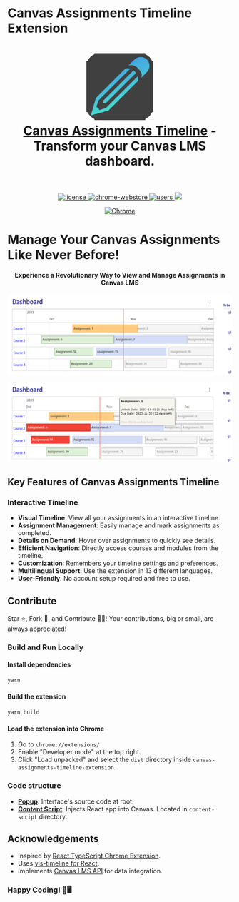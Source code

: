 # Canvas Assignments Timeline Extension

<h1 align="center">
  <a href="https://example.com/canvas-assignments-timeline-extension"><img src="public/logo.png" alt="Canvas Assignments Timeline - Transform your Canvas LMS dashboard." width="150"></a>
  <br>
  <a href="https://chrome.google.com/webstore/detail/canvas-assignments-timeline/ifgeabdejopdnkdojbpcjhljclchmcbn">Canvas Assignments Timeline</a> - Transform your Canvas LMS dashboard.
  <br>
  <br>
</h1>

<p align="center">
  <a href="https://github.com/a-aznar/canvas-assignments-timeline-extension/blob/main/LICENSE">
    <img src="https://img.shields.io/badge/license-MIT-blue.svg" alt="license"/>
  </a>
  <a href="https://chrome.google.com/webstore/detail/canvas-assignments-timeli/ifgeabdejopdnkdojbpcjhljclchmcbn">
    <img src="https://img.shields.io/chrome-web-store/v/ifgeabdejopdnkdojbpcjhljclchmcbn.svg" alt="chrome-webstore"/>
  </a>
  <a href="https://chrome.google.com/webstore/detail/canvas-assignments-timeli/ifgeabdejopdnkdojbpcjhljclchmcbn">
    <img src="https://img.shields.io/chrome-web-store/d/ifgeabdejopdnkdojbpcjhljclchmcbn.svg" alt="users">
  </a>
  <a href="https://github.com/a-aznar/canvas-assignments-timeline-extension/graphs/contributors" alt="Contributors">
    <img src="https://img.shields.io/github/contributors/a-aznar/canvas-assignments-timeline-extension" />
  </a>
</p>

<div align="center">
  <a href="https://chrome.google.com/webstore/detail/canvas-assignments-timeline/ifgeabdejopdnkdojbpcjhljclchmcbn">
    <img src="https://user-images.githubusercontent.com/53124886/111952712-34f12300-8aee-11eb-9fdd-ad579a1eb235.png" alt="Chrome">
  </a>
</div>

# Manage Your Canvas Assignments Like Never Before!

<h4 align="center">Experience a Revolutionary Way to View and Manage Assignments in Canvas LMS</h4>

![Canvas Dashboard View](preview/Default_view.png)

![Canvas Dashboard View](preview/Default_view_hover.png)

## Key Features of Canvas Assignments Timeline

### Interactive Timeline

- **Visual Timeline**: View all your assignments in an interactive timeline.
- **Assignment Management**: Easily manage and mark assignments as completed.
- **Details on Demand**: Hover over assignments to quickly see details.
- **Efficient Navigation**: Directly access courses and modules from the timeline.
- **Customization**: Remembers your timeline settings and preferences.
- **Multilingual Support**: Use the extension in 13 different languages.
- **User-Friendly**: No account setup required and free to use.

## Contribute

Star ⭐, Fork 🍴, and Contribute 👩‍💻! Your contributions, big or small, are always appreciated!

### Build and Run Locally

#### Install dependencies

```bash
yarn
```

#### Build the extension

```bash
yarn build
```

#### Load the extension into Chrome

1. Go to `chrome://extensions/`
2. Enable "Developer mode" at the top right.
3. Click "Load unpacked" and select the `dist` directory inside `canvas-assignments-timeline-extension`.

### Code structure

- **[Popup](https://developer.chrome.com/docs/extensions/mv3/user_interface/#popup)**: Interface's source code at root.
- **[Content Script](https://developer.chrome.com/docs/extensions/mv3/content_scripts/)**: Injects React app into Canvas. Located in `content-script` directory.

## Acknowledgements

- Inspired by [React TypeScript Chrome Extension](https://github.com/yosevu/react-content-script).
- Uses [vis-timeline for React](https://github.com/razbensimon/react-vis-timeline).
- Implements [Canvas LMS API](https://canvas.utwente.nl/doc/api/index.html) for data integration.

### Happy Coding! 🚀🖥️
